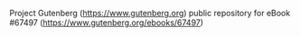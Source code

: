 Project Gutenberg (https://www.gutenberg.org) public repository for
eBook #67497 (https://www.gutenberg.org/ebooks/67497)
